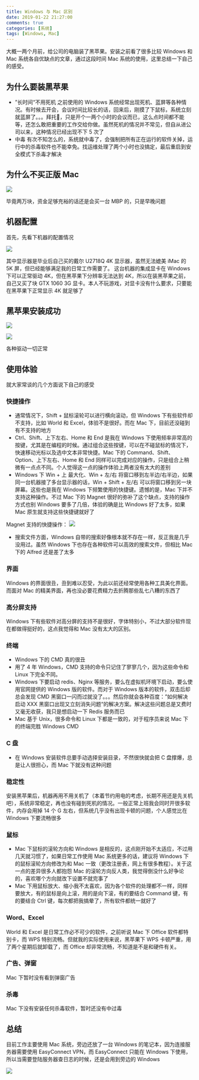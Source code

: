 ```yaml
---
title: Windows 与 Mac 区别
date: 2019-01-22 21:27:00
comments: true
categories: [系统]
tags: [Windows, Mac]
---
```


大概一两个月前，给公司的电脑装了黑苹果。安装之前看了很多比较 Windows 和 Mac 系统各自优缺点的文章，通过这段时间 Mac 系统的使用，这里总结一下自己的感受。

<!-- more -->

## 为什么要装黑苹果

- ”长时间“不用死机
之前使用的 Windows 系统经常出现死机、蓝屏等各种情况。有时候去开会，会议时间比较长的话，回来后，刚摸了下鼠标，系统立刻就蓝屏了。。。拜托🙏，只是开个一两个小时的会议而已，这么点时间都不能等，还怎么敢把重要的工作交给你做。虽然死机的情况并不常见，但自从进公司以来，这种情况已经出现不下 5 次了
- 中毒
有次不知怎么的，系统就中毒了，会强制把所有正在运行的软件关掉，运行中的杀毒软件也不能幸免。找运维处理了两个小时也没搞定，最后重启到安全模式下杀毒才解决

## 为什么不买正版 Mac

![](http://imgblog.kuranado.com/1548492110.png?imageMogr2/thumbnail/!70p)

毕竟两万块，资金足够充裕的话还是会买一台 MBP 的，只是早晚问题

## 机器配置

首先，先看下机器的配置情况

![](http://imgblog.kuranado.com/1548486464.png?imageMogr2/thumbnail/!70p)

其中显示器是毕业后自己买的戴尔 U2718Q 4K 显示器，虽然无法媲美 iMac 的 5K 屏，但已经能够满足我的日常工作需要了。
这台机器的集成显卡在 Windows 下可以正常驱动 4K，但在黑苹果下分辨率无法达到 4K，所以在装黑苹果之前，自己又买了块 GTX 1060 3G 显卡。本人不玩游戏，对显卡没有什么要求，只要能在黑苹果下正常显示 4K 就足够了

## 黑苹果安装成功

![](http://imgblog.kuranado.com/1548485113.png?imageMogr2/thumbnail/!70p)

![](http://imgblog.kuranado.com/1548485131.png?imageMogr2/thumbnail/!70p)

各种驱动一切正常

## 使用体验

就大家常谈的几个方面说下自己的感受

### 快捷操作

- 通常情况下，Shift + 鼠标滚轮可以进行横向滚动，但 Windows 下有些软件却不支持，比如 World 和 Excel，体验不是很好。而在 Mac 下，目前还没碰到有不支持的地方
- Ctrl、Shift、上下左右、Home 和 End 是我在 Windows 下使用频率非常高的按键，尤其是在编程的时候。通过组合这些按键，可以在不碰鼠标的情况下，快速移动光标以及选中文本非常快捷。Mac 下的 Command、Shift、Option、上下左右、Home 和 End 同样可以完成对应的操作，只是组合上稍微有一点点不同。个人觉得这一点的操作体验上两者没有太大的差别
- Windows 下 Win + 上 最大化、Win + 左/右 将窗口移到左半边/右半边，如果同一台机器接了多台显示器的话，Win + Shift + 左/右 可以将窗口移到另一块屏幕。这些也是我在 Windows 下频繁使用的快捷键。遗憾的是，Mac 下并不支持这种操作。不过 Mac 下的 Magnet 很好的弥补了这个缺点，支持的操作方式也别 Windows 要多了几倍，体验的确是比 Windows 好了太多，如果 Mac 原生就支持这些快捷键就好了

Magnet 支持的快捷操作：
![](http://imgblog.kuranado.com/1548488741.png?imageMogr2/thumbnail/!70p)

- 搜索文件方面，Windows 自带的搜索好像根本就不存在一样，反正我是几乎没用过。虽然 Windows 下也存在各种软件可以高效的搜索文件，但相比 Mac 下的 Alfred 还是差了太多

### 界面

Windows 的界面很丑，丑到难以忍受，为此以前还经常使用各种工具美化界面。而面对 Mac 的精美界面，再也没必要花费精力去折腾那些乱七八糟的东西了

### 高分屏支持

Windows 下有些软件对高分屏的支持不是很好，字体特别小，不过大部分软件现在都做得挺好的，这点我觉得和 Mac 没有太大的区别。

### 终端

- Windows 下的 CMD 真的很丑
- 用了 4 年 Windows，CMD 支持的命令只记住了寥寥几个，因为这些命令和 Linux 下完全不同。
- Windows 下要启动 redis、Nginx 等服务，要么在虚拟机环境下启动，要么使用官网提供的 Windows 版的软件。而对于 Windows 版本的软件，双击后却总会发现 CMD 黑窗口一闪而过就没了。。。然后你就会各种百度：”如何解决启动 XXX 黑窗口出现又立刻消失问题“的解决方案。解决这些问题总是又费时又毫无收获，我只是想启动一下 Redis 服务而已
- Mac 基于 Unix，很多命令和 Linux 下都是一致的，对于程序员来说 Mac 下的终端完胜 Windows CMD

### C 盘

- 在 Windows 安装软件总要手动选择安装目录，不然很快就会把 C 盘撑爆，总是让人很担心，而 Mac 下就没有这种问题

### 稳定性

安装黑苹果后，机器再用不用关机了（本着节约用电的考虑，长期不用还是先关机吧），系统非常稳定，再也没有碰到死机的情况。一般正常上班我会同时开很多软件，内存会用掉 14 个 G 左右，但系统几乎没有出现卡顿的问题，个人感觉比在 Windows 下要流畅很多

### 鼠标

- Mac 下鼠标的滚轮方向和 Windows 是相反的，这点刚开始不太适应，不过用几天就习惯了，如果日常工作使用 Mac 系统更多的话，建议将 Windows 下的鼠标滚轮方向修改为和 Mac 一致（更改注册表，网上有很多教程）。关于这一点的差异很多人都抱怨 Mac 的滚轮方向反人类，我觉得倒没什么好争论的，喜欢哪个方向就改下设置不就完事了
- Mac 下用鼠标放大、缩小我不太喜欢，因为各个软件的处理都不一样，同样要放大，有的鼠标是向上滚，用的是向下滚，有的要结合 Command 键，有的要结合 Ctrl 键，每次都把我搞晕了，所有软件都统一就好了

### Word、Excel

World 和 Excel 是日常工作必不可少的软件，之前听说 Mac 下 Office 软件都特别卡，而 WPS 特别流畅。但就我的实际使用来说，黑苹果下 WPS 卡顿严重，用了两个星期后就卸载了，而 Office 却非常流畅，不知道是不是和硬件有关。

### 广告、弹窗

Mac 下暂时没有看到弹窗广告

### 杀毒

Mac 下没有安装任何杀毒软件，暂时还没有中过毒

## 总结

目前工作主要使用 Mac 系统，旁边还放了一台 Windows 的笔记本，因为连接服务器需要使用 EasyConnect VPN，而 EasyConnect 只能在 Windows 下使用，所以当需要登陆服务器查日志的时候，还是会用到旁边的 Windows

![](http://imgblog.kuranado.com/1548494057.jpg?imageMogr2/thumbnail/!70p)